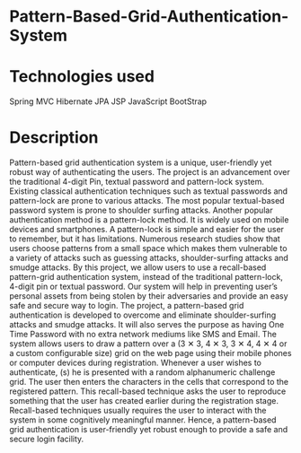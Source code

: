 # Pattern-Based-Grid-Authentication-System

# Technologies used
Spring MVC Hibernate JPA JSP JavaScript BootStrap

# Description
Pattern-based grid authentication system is a unique, user-friendly yet robust way of authenticating the users. The project is an advancement over the traditional 4-digit Pin, textual password and pattern-lock system. Existing classical authentication techniques such as textual passwords and pattern-lock are prone to various attacks. The most popular textual-based password system is prone to shoulder surfing attacks. Another popular authentication method is a pattern-lock method. It is widely used on mobile devices and smartphones. A pattern-lock is simple and easier for the user to remember, but it has limitations. Numerous research studies show that users choose patterns from a small space which makes them vulnerable to a variety of attacks such as guessing attacks, shoulder-surfing attacks and smudge attacks. By this project, we allow users to use a recall-based pattern-grid authentication system, instead of the traditional pattern-lock, 4-digit pin or textual password. Our system will help in preventing user’s personal assets from being stolen by their adversaries and provide an easy safe and secure way to login.
The project, a pattern-based grid authentication is developed to overcome and eliminate shoulder-surfing attacks and smudge attacks. It will also serves the purpose as having One Time Password with no extra network mediums like SMS and Email. The system allows users to draw a pattern over a (3 ✕ 3, 4 ✕ 3, 3 ✕ 4, 4 ✕ 4 or a custom configurable size) grid on the web page using their mobile phones or computer devices during registration. Whenever a user wishes to authenticate, (s) he is presented with a random alphanumeric challenge grid. The user then enters the characters in the cells that correspond to the registered pattern. This recall-based technique asks the user to reproduce something that the user has created earlier during the registration stage. Recall-based techniques usually requires the user to interact with the system in some cognitively meaningful manner. Hence, a pattern-based grid authentication is user-friendly yet robust enough to provide a safe and secure login facility.
